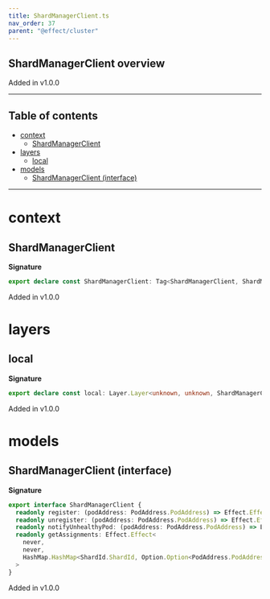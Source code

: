```yaml
---
title: ShardManagerClient.ts
nav_order: 37
parent: "@effect/cluster"
---
```


## ShardManagerClient overview

Added in v1.0.0

---

<h2 class="text-delta">Table of contents</h2>

- [context](#context)
  - [ShardManagerClient](#shardmanagerclient)
- [layers](#layers)
  - [local](#local)
- [models](#models)
  - [ShardManagerClient (interface)](#shardmanagerclient-interface)

---

# context

## ShardManagerClient

**Signature**

```ts
export declare const ShardManagerClient: Tag<ShardManagerClient, ShardManagerClient>
```

Added in v1.0.0

# layers

## local

**Signature**

```ts
export declare const local: Layer.Layer<unknown, unknown, ShardManagerClient>
```

Added in v1.0.0

# models

## ShardManagerClient (interface)

**Signature**

```ts
export interface ShardManagerClient {
  readonly register: (podAddress: PodAddress.PodAddress) => Effect.Effect<never, never, void>
  readonly unregister: (podAddress: PodAddress.PodAddress) => Effect.Effect<never, never, void>
  readonly notifyUnhealthyPod: (podAddress: PodAddress.PodAddress) => Effect.Effect<never, never, void>
  readonly getAssignments: Effect.Effect<
    never,
    never,
    HashMap.HashMap<ShardId.ShardId, Option.Option<PodAddress.PodAddress>>
  >
}
```

Added in v1.0.0
